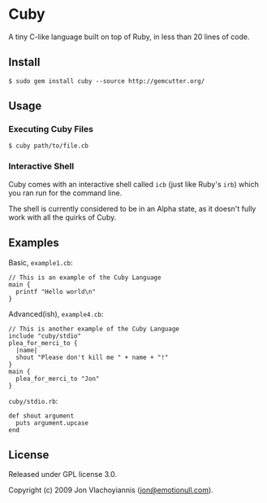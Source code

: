 # Cuby

A tiny C-like language built on top of Ruby, in less than 20 lines of code.

## Install

    $ sudo gem install cuby --source http://gemcutter.org/

## Usage

### Executing Cuby Files

    $ cuby path/to/file.cb

### Interactive Shell

Cuby comes with an interactive shell called `icb` (just like Ruby's `irb`) which you ran run for the command line.

The shell is currently considered to be in an Alpha state, as it doesn't fully work with all the quirks of Cuby.

## Examples

Basic, `example1.cb`:

    // This is an example of the Cuby Language
    main {
      printf "Hello world\n"
    }

Advanced(ish), `example4.cb`:

    // This is another example of the Cuby Language
    include "cuby/stdio"
    plea_for_merci_to {
      |name|
      shout "Please don't kill me " + name + "!"
    }
    main {
      plea_for_merci_to "Jon"
    }

`cuby/stdio.rb`:

    def shout argument
      puts argument.upcase
    end

## License

Released under GPL license 3.0.

Copyright (c) 2009 Jon Vlachoyiannis (jon@emotionull.com).